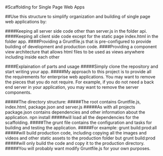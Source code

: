 #Scaffolding for Single Page Web Apps

##Use this structure to simplify organization and building of single page web applications by:

####Keeping all server side code other than server.js in the folder api.
####Keeping all client side code except for the static page index.html in the folder app.
####Providing a Gruntfile.js that is pre-configured to provide building of development and production code.
####Providing a component view architecture that allows html files to be used as views anywhere including inside each other

####Explaination of parts and usage
#####Simply clone the repository and start writing your app.
#####My approach to this project is to provide all the requirements for enterprise web applications. You may want to remove the pieces that you do not require. For example, if you do not need a back end server in your application, you may want to remove the server components.

#####The directory structure:
#####The root contains Gruntfile.js, index.html, package.json and server.js
#####As with all projects package.json contains dependencies and other information about the application.
    npn install
#####will load all the dependencies for the scaffolding.
#####The grunt file contains the configuration and tasks for building and testing the application.
#####For example:
    grunt build:prod:all
#####will build production code, including copying all the images and videos and other static assets to the production folder but
    grunt build:prod
#####will only build the code and copy it to the production directory.
#####You will probably want modify Gruntfile.js for your own purposes.
